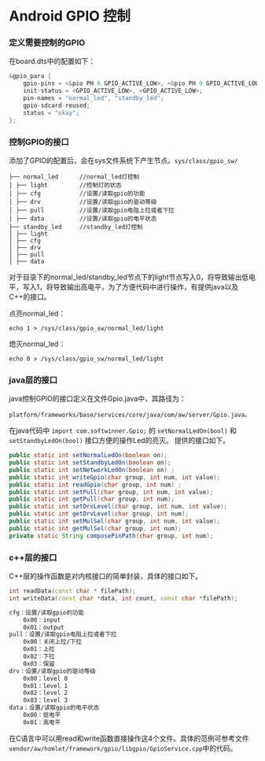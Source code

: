 # Android GPIO 控制

### 定义需要控制的GPIO

在board.dts中的配置如下：

```c
&gpio_para { 
    gpio-pins = <&pio PH 6 GPIO_ACTIVE_LOW>, <&pio PH 9 GPIO_ACTIVE_LOW>; 	//设备使用的pin脚配置<控制器 引脚号 有效电平> 
    init-status = <GPIO_ACTIVE_LOW>, <GPIO_ACTIVE_LOW>; 					//初始状态 
    pin-names = "normal_led", "standby_led"; 								//设备使用的pin脚名称 
    gpio-sdcard-reused; 													//是否用于卡打印灯的控制，与sdcard复用gpio 
    status = "okay"; 														//设备是否使用 
};
```

### 控制GPIO的接口

添加了GPIO的配置后，会在sys文件系统下产生节点。`sys/class/gpio_sw/ `

```
├── normal_led 		//normal_led灯控制 
│ ├── light 		//控制灯的状态 
│ ├── cfg		 	//设置/读取gpio的功能 
│ ├── drv 			//设置/读取gpio的驱动等级 
│ ├── pull 			//设置/读取gpio电阻上拉或者下拉 
│ ├── data 			//设置/读取gpio的电平状态 
├── standby_led 	//standby_led灯控制 
│ ├── light 
│ ├── cfg 
│ ├── drv 
│ ├── pull 
│ ├── data
```

对于目录下的normal_led/standby_led节点下的light节点写入0，将导致输出低电平，写入1，将导致输出高电平，为了方便代码中进行操作，有提供java以及C++的接口。

点亮normal_led：

```
echo 1 > /sys/class/gpio_sw/normal_led/light 
```

熄灭normal_led：

```
echo 0 > /sys/class/gpio_sw/normal_led/light
```

### java层的接口

java控制GPIO的接口定义在文件Gpio.java中，其路径为：

```
platform/frameworks/base/services/core/java/com/aw/server/Gpio.java。
```

在java代码中 `import com.softwinner.Gpio;` 的 `setNormalLedOn(bool)` 和 `setStandbyLedOn(bool)` 接口方便的操作Led的亮灭。
提供的接口如下。

```java
public static int setNormalLedOn(boolean on);
public static int setStandbyLedOn(boolean on);
public static int setNetworkLedOn(boolean on) ;
public static int writeGpio(char group, int num, int value);
public static int readGpio(char group, int num) ;
public static int setPull(char group, int num, int value);
public static int getPull(char group, int num);
public static int setDrvLevel(char group, int num, int value);
public static int getDrvLevel(char group, int num);
public static int setMulSel(char group, int num, int value);
public static int getMulSel(char group, int num);
private static String composePinPath(char group, int num);
```

### c++层的接口

C++层的操作函数是对内核接口的简单封装，具体的接口如下。

```cpp
int readData(const char * filePath);
int writeData(const char *data, int count, const char *filePath);
```

```txt
cfg：设置/读取gpio的功能
    0x00：input
    0x01：output
pull：设置/读取gpio电阻上拉或者下拉
    0x00：关闭上拉/下拉
    0x01：上拉
    0x02：下拉
    0x03：保留
drv：设置/读取gpio的驱动等级
    0x00：level 0
    0x01：level 1
    0x02：level 2
    0x03：level 3
data：设置/读取gpio的电平状态
    0x00：低电平
    0x01：高电平
```

在C语言中可以用read和write函数直接操作这4个文件。具体的范例可参考文件`vendor/aw/homlet/framework/gpio/libgpio/GpioService.cpp`中的代码。